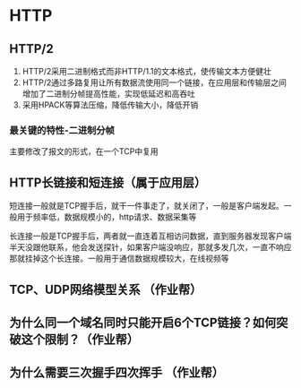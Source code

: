 # HTTP

## HTTP/2

1. HTTP/2采用二进制格式而非HTTP/1.1的文本格式，使传输文本方便健壮
2. HTTP/2通过多路复用让所有数据流使用同一个链接，在应用层和传输层之间增加了二进制分帧提高性能，实现低延迟和高吞吐
3. 采用HPACK等算法压缩，降低传输大小，降低开销

### 最关键的特性-二进制分帧

主要修改了报文的形式，在一个TCP中复用

## HTTP长链接和短连接（属于应用层）

短连接一般就是TCP握手后，就干一件事走了，就关闭了，一般是客户端发起。一般用于频率低，数据规模小的，http请求、数据采集等

长连接一般是TCP握手后，两者就一直连着互相访问数据，直到服务器发现客户端半天没跟他联系，他会发送探针，如果客户端没响应，那就多发几次，一直不响应那就挂掉这个长连接。一般用于通信数据规模较大，在线视频等

## TCP、UDP网络模型关系 （作业帮）

## 为什么同一个域名同时只能开启6个TCP链接？如何突破这个限制？（作业帮）

## 为什么需要三次握手四次挥手 （作业帮）
